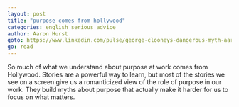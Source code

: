 ```yaml
---
layout: post
title: "purpose comes from hollywood"
categories: english serious advice
author: Aaron Hurst
goto: https://www.linkedin.com/pulse/george-clooneys-dangerous-myth-aaron-hurst?trk=hp-feed-article-title-editor-pick/?ref=speak.junglestar.org
go: read
---
```


So much of what we understand about purpose at work comes from Hollywood. Stories are a powerful way to learn, but most of the stories we see on a screen give us a romanticized view of the role of purpose in our work. They build myths about purpose that actually make it harder for us to focus on what matters.
